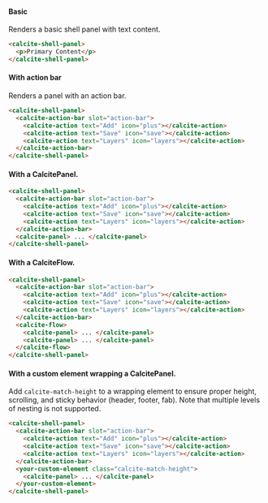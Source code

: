 #### Basic

Renders a basic shell panel with text content.

```html
<calcite-shell-panel>
  <p>Primary Content</p>
</calcite-shell-panel>
```

#### With action bar

Renders a panel with an action bar.

```html
<calcite-shell-panel>
  <calcite-action-bar slot="action-bar">
    <calcite-action text="Add" icon="plus"></calcite-action>
    <calcite-action text="Save" icon="save"></calcite-action>
    <calcite-action text="Layers" icon="layers"></calcite-action>
  </calcite-action-bar>
</calcite-shell-panel>
```

#### With a CalcitePanel.

```html
<calcite-shell-panel>
  <calcite-action-bar slot="action-bar">
    <calcite-action text="Add" icon="plus"></calcite-action>
    <calcite-action text="Save" icon="save"></calcite-action>
    <calcite-action text="Layers" icon="layers"></calcite-action>
  </calcite-action-bar>
  <calcite-panel> ... </calcite-panel>
</calcite-shell-panel>
```

#### With a CalciteFlow.

```html
<calcite-shell-panel>
  <calcite-action-bar slot="action-bar">
    <calcite-action text="Add" icon="plus"></calcite-action>
    <calcite-action text="Save" icon="save"></calcite-action>
    <calcite-action text="Layers" icon="layers"></calcite-action>
  </calcite-action-bar>
  <calcite-flow>
    <calcite-panel> ... </calcite-panel>
    <calcite-panel> ... </calcite-panel>
  </calcite-flow>
</calcite-shell-panel>
```

#### With a custom element wrapping a CalcitePanel.

Add `calcite-match-height` to a wrapping element to ensure proper height, scrolling, and sticky behavior (header, footer, fab). Note that multiple levels of nesting is not supported.

```html
<calcite-shell-panel>
  <calcite-action-bar slot="action-bar">
    <calcite-action text="Add" icon="plus"></calcite-action>
    <calcite-action text="Save" icon="save"></calcite-action>
    <calcite-action text="Layers" icon="layers"></calcite-action>
  </calcite-action-bar>
  <your-custom-element class="calcite-match-height">
    <calcite-panel> ... </calcite-panel>
  </your-custom-element>
</calcite-shell-panel>
```
